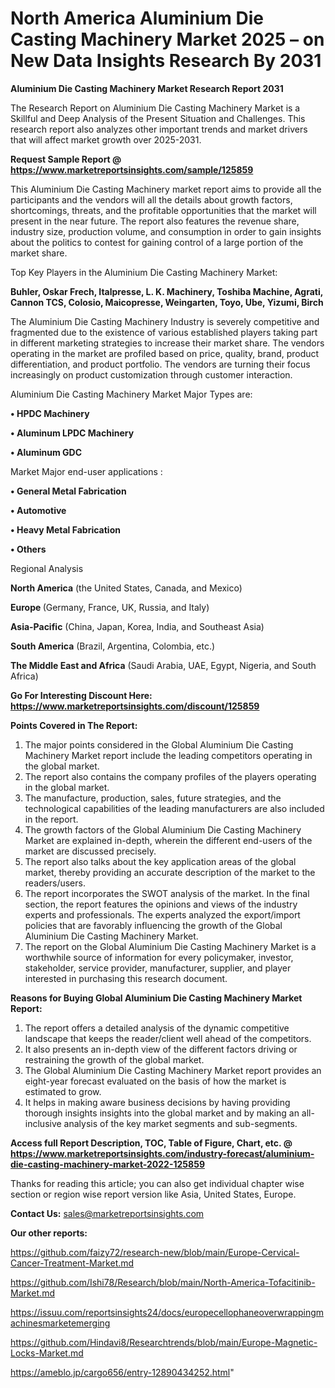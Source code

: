 # North America Aluminium Die Casting Machinery Market 2025 – on New Data Insights Research By 2031

<strong>Aluminium Die Casting Machinery Market Research Report 2031</strong>

The Research Report on Aluminium Die Casting Machinery Market is a Skillful and Deep Analysis of the Present Situation and Challenges. This research report also analyzes other important trends and market drivers that will affect market growth over 2025-2031.

<strong>Request Sample Report @ <a href=https://www.marketreportsinsights.com/sample/125859>https://www.marketreportsinsights.com/sample/125859</a></strong>

This Aluminium Die Casting Machinery market report aims to provide all the participants and the vendors will all the details about growth factors, shortcomings, threats, and the profitable opportunities that the market will present in the near future. The report also features the revenue share, industry size, production volume, and consumption in order to gain insights about the politics to contest for gaining control of a large portion of the market share.

Top Key Players in the Aluminium Die Casting Machinery Market:

<strong>Buhler, Oskar Frech, Italpresse, L. K. Machinery, Toshiba Machine, Agrati, Cannon TCS, Colosio, Maicopresse, Weingarten, Toyo, Ube, Yizumi, Birch</strong>

The Aluminium Die Casting Machinery Industry is severely competitive and fragmented due to the existence of various established players taking part in different marketing strategies to increase their market share. The vendors operating in the market are profiled based on price, quality, brand, product differentiation, and product portfolio. The vendors are turning their focus increasingly on product customization through customer interaction.

Aluminium Die Casting Machinery Market Major Types are:

<strong>• HPDC Machinery

• Aluminum LPDC Machinery

• Aluminum GDC</strong>

Market Major end-user applications :

<strong>• General Metal Fabrication

• Automotive

• Heavy Metal Fabrication

• Others</strong>

Regional Analysis

</u><strong><b>North America</b></strong> (the United States, Canada, and Mexico)

<strong><b>Europe </b></strong>(Germany, France, UK, Russia, and Italy)

<strong><b>Asia-Pacific</b></strong> (China, Japan, Korea, India, and Southeast Asia)

<strong><b>South America</b></strong> (Brazil, Argentina, Colombia, etc.)

<strong><b>The Middle East and Africa</b></strong> (Saudi Arabia, UAE, Egypt, Nigeria, and South Africa)

<strong>Go For Interesting Discount Here: <a href=https://www.marketreportsinsights.com/discount/125859>https://www.marketreportsinsights.com/discount/125859</a></strong>

<strong>Points Covered in The Report:</strong>
<ol>
  <li>The major points considered in the Global Aluminium Die Casting Machinery Market report include the leading competitors operating in the global market.</li>
  <li>The report also contains the company profiles of the players operating in the global market.</li>
  <li>The manufacture, production, sales, future strategies, and the technological capabilities of the leading manufacturers are also included in the report.</li>
  <li>The growth factors of the Global Aluminium Die Casting Machinery Market are explained in-depth, wherein the different end-users of the market are discussed precisely.</li>
  <li>The report also talks about the key application areas of the global market, thereby providing an accurate description of the market to the readers/users.</li>
  <li>The report incorporates the SWOT analysis of the market. In the final section, the report features the opinions and views of the industry experts and professionals. The experts analyzed the export/import policies that are favorably influencing the growth of the Global Aluminium Die Casting Machinery Market.</li>
  <li>The report on the Global Aluminium Die Casting Machinery Market is a worthwhile source of information for every policymaker, investor, stakeholder, service provider, manufacturer, supplier, and player interested in purchasing this research document.</li>
</ol>
<strong>Reasons for Buying Global Aluminium Die Casting Machinery Market Report:</strong>

<ol>
  <li>The report offers a detailed analysis of the dynamic competitive landscape that keeps the reader/client well ahead of the competitors.</li>
  <li>It also presents an in-depth view of the different factors driving or restraining the growth of the global market.</li>
  <li>The Global Aluminium Die Casting Machinery Market report provides an eight-year forecast evaluated on the basis of how the market is estimated to grow.</li>
  <li>It helps in making aware business decisions by having providing thorough insights insights into the global market and by making an all-inclusive analysis of the key market segments and sub-segments.</li>
</ol>
<strong>Access full Report Description, TOC, Table of Figure, Chart, etc. @ <a href=https://www.marketreportsinsights.com/industry-forecast/aluminium-die-casting-machinery-market-2022-125859>https://www.marketreportsinsights.com/industry-forecast/aluminium-die-casting-machinery-market-2022-125859</a></strong>


Thanks for reading this article; you can also get individual chapter wise section or region wise report version like Asia, United States, Europe.

<strong>Contact Us:</strong>
sales@marketreportsinsights.com

<strong>Our other reports:</strong>

<a href=https://github.com/faizy72/research-new/blob/main/Europe-Cervical-Cancer-Treatment-Market.md>https://github.com/faizy72/research-new/blob/main/Europe-Cervical-Cancer-Treatment-Market.md</a>

<a href=https://github.com/Ishi78/Research/blob/main/North-America-Tofacitinib-Market.md>https://github.com/Ishi78/Research/blob/main/North-America-Tofacitinib-Market.md</a>

<a href=https://issuu.com/reportsinsights24/docs/europecellophaneoverwrappingmachinesmarketemerging>https://issuu.com/reportsinsights24/docs/europecellophaneoverwrappingmachinesmarketemerging</a>

<a href=https://github.com/Hindavi8/Researchtrends/blob/main/Europe-Magnetic-Locks-Market.md>https://github.com/Hindavi8/Researchtrends/blob/main/Europe-Magnetic-Locks-Market.md</a>

<a href=https://ameblo.jp/cargo656/entry-12890434252.html>https://ameblo.jp/cargo656/entry-12890434252.html</a>"
